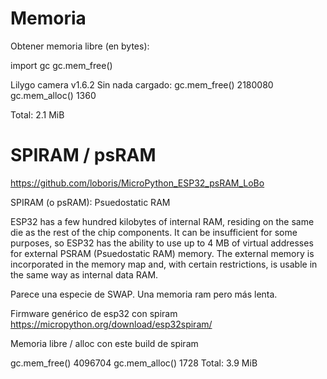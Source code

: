 # Memoria
Obtener memoria libre (en bytes):

import gc
gc.mem_free()


Lilygo camera v1.6.2
Sin nada cargado:
gc.mem_free() 2180080
gc.mem_alloc() 1360

Total: 2.1 MiB



# SPIRAM / psRAM
https://github.com/loboris/MicroPython_ESP32_psRAM_LoBo

SPIRAM (o psRAM): Psuedostatic RAM

ESP32 has a few hundred kilobytes of internal RAM, residing on the same die as the rest of the chip components. It can be insufficient for some purposes, so ESP32 has the ability to use up to 4 MB of virtual addresses for external PSRAM (Psuedostatic RAM) memory. The external memory is incorporated in the memory map and, with certain restrictions, is usable in the same way as internal data RAM.

Parece una especie de SWAP. Una memoria ram pero más lenta.


Firmware genérico de esp32 con spiram
https://micropython.org/download/esp32spiram/


Memoria libre / alloc con este build de spiram

gc.mem_free() 4096704
gc.mem_alloc() 1728
Total: 3.9 MiB
